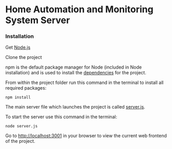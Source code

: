# Home Automation and Monitoring System Server

### Installation
Get [Node.js](https://nodejs.org/en/)

Clone the project

npm is the default package manager for Node (included in Node installation) and is used to install the [dependencies](https://github.com/MajeedMirza/HAMS/blob/master/Server/package.json) for the project. 

From within the project folder run this command in the terminal to install all required packages:
```
npm install
``` 

The main server file which launches the project is called [server.js](https://github.com/MajeedMirza/HAMS/blob/master/Server/server.js).

To start the server use this command in the terminal:
```
node server.js
```

Go to [http://localhost:3001](http://localhost:3001) in your browser to view the current web frontend of the project.

